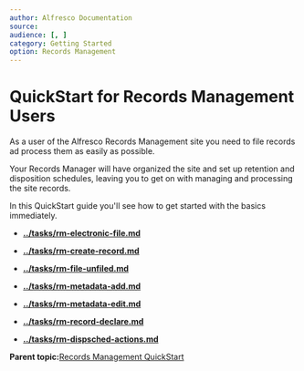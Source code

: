```yaml
---
author: Alfresco Documentation
source: 
audience: [, ]
category: Getting Started
option: Records Management
---
```


# QuickStart for Records Management Users

As a user of the Alfresco Records Management site you need to file records ad process them as easily as possible.

Your Records Manager will have organized the site and set up retention and disposition schedules, leaving you to get on with managing and processing the site records.

In this QuickStart guide you'll see how to get started with the basics immediately.

-   **[../tasks/rm-electronic-file.md](../tasks/rm-electronic-file.md)**  

-   **[../tasks/rm-create-record.md](../tasks/rm-create-record.md)**  

-   **[../tasks/rm-file-unfiled.md](../tasks/rm-file-unfiled.md)**  

-   **[../tasks/rm-metadata-add.md](../tasks/rm-metadata-add.md)**  

-   **[../tasks/rm-metadata-edit.md](../tasks/rm-metadata-edit.md)**  

-   **[../tasks/rm-record-declare.md](../tasks/rm-record-declare.md)**  

-   **[../tasks/rm-dispsched-actions.md](../tasks/rm-dispsched-actions.md)**  


**Parent topic:**[Records Management QuickStart](../concepts/rm-gs-overview.md)

